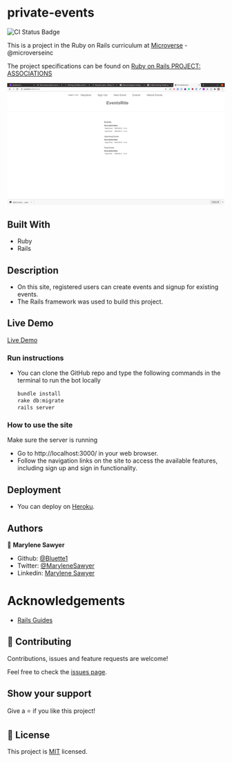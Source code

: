 # private-events

![CI Status Badge](https://github.com/Buyaki01/private-events/workflows/CI%20Checks/badge.svg)

This is a project in the Ruby on Rails curriculum at [Microverse](https:www.microverse.org/) - @microverseinc

The project specifications can be found on [Ruby on Rails
PROJECT: ASSOCIATIONS](https://www.theodinproject.com/courses/ruby-on-rails/lessons/associations)

![demopage](./app/assets/images/screenshot.png)

## Built With
- Ruby
- Rails

## Description
- On this site, registered users can create events and signup for existing events. 
- The Rails framework was used to build this project.

## Live Demo

[Live Demo](https://pre-eventrite.herokuapp.com/)

### Run instructions 
-  You can clone the GitHub repo and type the following commands in the terminal to run the bot locally 
    ```
    bundle install
    rake db:migrate
    rails server
    ```

### How to use the site
Make sure the server is running
- Go to http://localhost:3000/ in your web browser.
- Follow the navigation links on the site to access the available features, including sign up and sign in functionality.

## Deployment
- You can deploy on [Heroku](https://devcenter.heroku.com/categories/ruby-support).

## Authors

👤 **Marylene Sawyer**
- Github: [@Bluette1](https://github.com/Bluette1)
- Twitter: [@MaryleneSawyer](https://twitter.com/MaryleneSawyer)
- Linkedin: [Marylene Sawyer](https://www.linkedin.com/in/marylene-sawyer)

# Acknowledgements
- [Rails Guides](https://guides.rubyonrails.org)

## 🤝 Contributing

Contributions, issues and feature requests are welcome!

Feel free to check the [issues page](https://github.com/Bluette1/members_only/issues).

## Show your support

Give a ⭐️ if you like this project!

## 📝 License

This project is [MIT](https://opensource.org/licenses/MIT) licensed.
